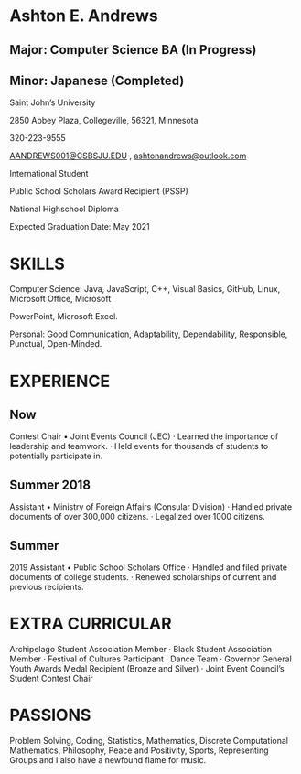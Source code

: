 # Ashton E. Andrews

## Major: Computer Science BA (In Progress)

## Minor: Japanese (Completed)

Saint John’s University

2850 Abbey Plaza, Collegeville, 56321, Minnesota

320-223-9555 

AANDREWS001@CSBSJU.EDU , ashtonandrews@outlook.com

International Student

Public School Scholars Award Recipient (PSSP)

National Highschool Diploma

Expected Graduation Date: May 2021

# SKILLS

Computer Science: Java, JavaScript, C++, Visual Basics, GitHub, Linux, Microsoft Office, Microsoft

PowerPoint, Microsoft Excel.

Personal: Good Communication, Adaptability, Dependability, Responsible, Punctual, Open-Minded.

# EXPERIENCE
## Now
Contest Chair • Joint Events Council (JEC) · Learned the importance of leadership and teamwork. · Held events for thousands of students to potentially participate in. 

## Summer 2018 
Assistant • Ministry of Foreign Affairs (Consular Division) · Handled private documents of over 300,000 citizens. · Legalized over 1000 citizens.

## Summer 
2019 Assistant • Public School Scholars Office · Handled and filed private documents of college students. · Renewed scholarships of current and previous recipients.

# EXTRA CURRICULAR

Archipelago Student Association Member · Black Student Association Member · Festival of Cultures Participant · Dance Team · Governor General Youth Awards Medal Recipient (Bronze and Silver) · Joint Event Council’s Student Contest Chair

# PASSIONS

Problem Solving, Coding, Statistics, Mathematics, Discrete Computational Mathematics, Philosophy, Peace and Positivity, Sports, Representing Groups and I also have a newfound flame for music.

